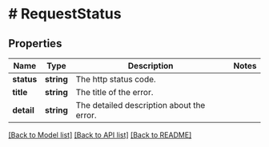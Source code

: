 # # RequestStatus

## Properties

Name | Type | Description | Notes
------------ | ------------- | ------------- | -------------
**status** | **string** | The http status code. |
**title** | **string** | The title of the error. |
**detail** | **string** | The detailed description about the error. |

[[Back to Model list]](../../README.md#models) [[Back to API list]](../../README.md#endpoints) [[Back to README]](../../README.md)

